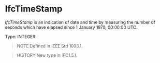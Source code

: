 # IfcTimeStamp

_IfcTimeStamp_ is an indication of date and time by measuring the number of seconds which have elapsed since 1 January 1970, 00:00:00 UTC.

Type: INTEGER

> NOTE Defined in IEEE Std 1003.1.

> HISTORY New type in IFC1.5.1.
